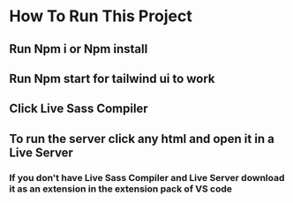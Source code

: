 # How To Run This Project

## Run Npm i or Npm install

## Run Npm start for tailwind ui to work

## Click Live Sass Compiler

## To run the server click any html and open it in a Live Server

### If you don't have Live Sass Compiler and Live Server download it as an extension in the extension pack of VS code
